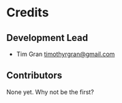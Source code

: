 # Credits

## Development Lead

- Tim Gran <timothyrgran@gmail.com>

## Contributors

None yet. Why not be the first?
